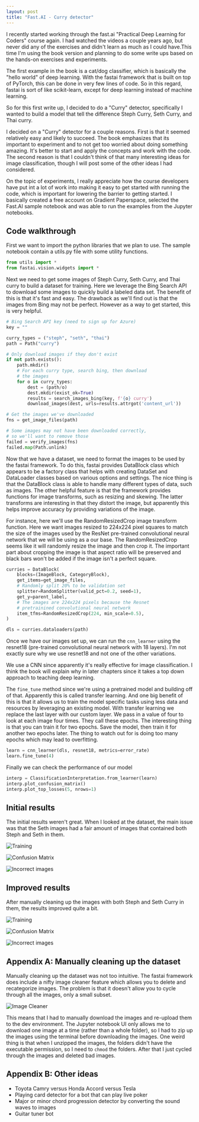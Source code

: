 ```yaml
---
layout: post
title: "Fast.AI - Curry detector"
---
```


I recently started working through the fast.ai "Practical Deep Learning for Coders" course again. I had watched the videos a couple years ago, but never did any of the exercises and didn't learn as much as I could have.This time I'm using the book version and planning to do some write ups based on the hands-on exercises and experiments.

The first example in the book is a cat/dog classifier, which is basically the "hello world" of deep learning. With the fastai framework that is built on top of PyTorch, this can be done in very few lines of code. So in this regard, fastai is sort of like scikit-learn, except for deep learning instead of machine learning.

So for this first write up, I decided to do a "Curry" detector, specifically I wanted to build a model that tell the difference Steph Curry, Seth Curry, and Thai curry.

I decided on a "Curry" detector for a couple reasons. First is that it seemed relatively easy and likely to succeed. The book emphasizes that its important to experiment and to not get too worried about doing something amazing. It's better to start and apply the concepts and work with the code. The second reason is that I couldn't think of that many interesting ideas for image classification, though I will post some of the other ideas I had considered.

On the topic of experiments, I really appreciate how the course developers have put int a lot of work into making it easy to get started with running the code, which is important for lowering the barrier to getting started. I basically created a free account on Gradient Paperspace, selected the Fast.AI sample notebook and was able to run the examples from the Jupyter notebooks.

## Code walkthrough

First we want to import the python libraries that we plan to use. The sample notebook contain a utils.py file with some utility functions.

```python
from utils import *
from fastai.vision.widgets import *
```

Next we need to get some images of Steph Curry, Seth Curry, and Thai curry to build a dataset for training. Here we leverage the Bing Search API to download some images to quickly build a labeled data set. The benefit of this is that it's fast and easy. The drawback as we'll find out is that the images from Bing may not be perfect. However as a way to get started, this is very helpful.

```python
# Bing Search API key (need to sign up for Azure)
key = ""

curry_types = ("steph", "seth", "thai")
path = Path("curry")

# Only download images if they don't exist
if not path.exists():
	path.mkdir()
	# For each curry type, search bing, then download
    # the images
    for o in curry_types:
        dest = (path/o)
        dest.mkdir(exist_ok=True)
        results = search_images_bing(key, f'{o} curry')
        download_images(dest, urls=results.attrgot('content_url'))

# Get the images we've downloaded
fns = get_image_files(path)

# Some images may not have been downloaded correctly,
# so we'll want to remove those
failed = verify_images(fns)
failed.map(Path.unlink)
```

Now that we have a dataset, we need to format the images to be used by the fastai framework. To do this, fastai provides DataBlock class which appears to be a factory class that helps with creating DataSet and DataLoader classes based on various options and settings. The nice thing is that the DataBlock class is able to handle many different types of data, such as images. The other helpful feature is that the framework provides functions for image transforms, such as resizing and skewing. The latter transforms are interesting in that they distort the image, but apparently this helps improve accuracy by providing variations of the image.

For instance, here we'll use the RandomResizedCrop image transform function. Here we want images resized to 224x224 pixel squares to match the size of the images used by the ResNet pre-trained convolutional neural network that we will be using as a our base. The RandomResizedCrop seems like it will randomly resize the image and then crop it. The important part about cropping the image is that aspect ratio will be preserved and black bars won't be added if the image isn't a perfect square.

```python
curries = DataBlock(
    blocks=(ImageBlock, CategoryBlock),
    get_items=get_image_files,
    # Randomly split 20% to be validation set
    splitter=RandomSplitter(valid_pct=0.2, seed=1),
    get_y=parent_label,
    # The images are 224x224 pixels because the Resnet
    # pretrainined convolutional neural network
    item_tfms=RandomResizedCrop(224, min_scale=0.5),
)

dls = curries.dataloaders(path)
```

Once we have our images set up, we can run the `cnn_learner` using the resnet18 (pre-trained convolutional neural network with 18 layers). I'm not exactly sure why we use resnet18 and not one of the other variations.

We use a CNN since apparently it's really effective for image classification. I think the book will explain why in later chapters since it takes a top down approach to teaching deep learning.

The `fine_tune` method since we're using a pretrained model and building off of that. Apparently this is called transfer learning. And one big benefit of this is that it allows us to train the model specific tasks using less data and resources by leveraging an existing model. With transfer learning we replace the last layer with our custom layer. We pass in a value of four to look at each image four times. They call these epochs. The interesting thing is that you can train it for two epochs. Save the model, then train it for another two epochs later. The thing to watch out for is doing too many epochs which may lead to overfitting.

```python
learn = cnn_learner(dls, resnet18, metrics=error_rate)
learn.fine_tune(4)
```

Finally we can check the performance of our model

```python
interp = ClassificationInterpretation.from_learner(learn)
interp.plot_confusion_matrix()
interp.plot_top_losses(5, nrows=1)
```

## Initial results

The initial results weren't great. When I looked at the dataset, the main issue was that the Seth images had a fair amount of images that contained both Steph and Seth in them.

![Training](/images/curry-detector/curry_error_rate_1.png)

![Confusion Matrix](/images/curry-detector/curry_confusion_matrix_1.png)

![Incorrect images](/images/curry-detector/curry_errors_1.png)


## Improved results

After manually cleaning up the images with both Steph and Seth Curry in them, the results improved quite a bit.

![Training](/images/curry-detector/curry_error_rate_2.png)

![Confusion Matrix](/images/curry-detector/curry_confusion_matrix_2.png)

![Incorrect images](/images/curry-detector/curry_errors_2.png)

## Appendix A: Manually cleaning up the dataset

Manually cleaning up the dataset was not too intuitive. The fastai framework does include a nifty image cleaner feature which allows you to delete and recategorize images. The problem is that it doesn't allow you to cycle through all the images, only a small subset.

![Image Cleaner](/images/curry-detector/curry_seth_images.png)

This means that I had to manually download the images and re-upload them to the dev environment. The Jupyter notebook UI only allows me to download one image at a time (rather than a whole folder), so I had to zip up the images using the terminal before downloading the images.
One weird thing is that when I unzipped the images, the folders didn't have the executable permission, so I need to `chmod` the folders. After that I just cycled through the images and deleted bad images.


## Appendix B: Other ideas

- Toyota Camry versus Honda Accord versus Tesla
- Playing card detector for a bot that can play live poker
- Major or minor chord progression detector by converting the sound waves to images
- Guitar tuner bot
